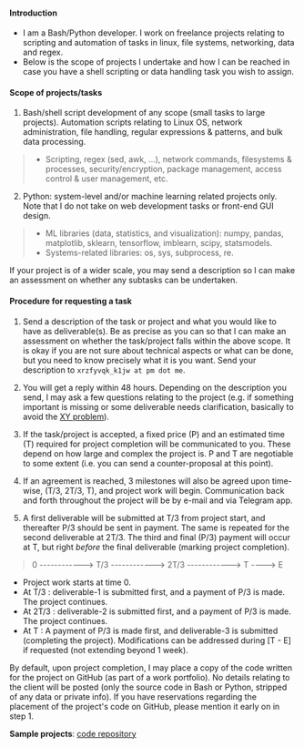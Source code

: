 #### Introduction

- I am a Bash/Python developer. I work on freelance projects relating to scripting and automation of tasks in linux, file systems, networking, data and regex.
- Below is the scope of projects I undertake and how I can be reached in case you have a shell scripting or data handling task you wish to assign.

#### Scope of projects/tasks

1. Bash/shell script development of any scope (small tasks to large projects). Automation scripts relating to Linux OS, network administration, file handling, regular expressions & patterns, and bulk data processing.
> - Scripting, regex (sed, awk, ...), network commands, filesystems & processes, security/encryption, package management, access control & user management, etc.
 
2. Python: system-level and/or machine learning related projects only. Note that I do not take on web development tasks or front-end GUI design.
> - ML libraries (data, statistics, and visualization): numpy, pandas, matplotlib, sklearn, tensorflow, imblearn, scipy, statsmodels.
> - Systems-related libraries: os, sys, subprocess, re.

If your project is of a wider scale, you may send a description so I can make an assessment on whether any subtasks can be undertaken.

#### Procedure for requesting a task

1. Send a description of the task or project and what you would like to have as deliverable(s). Be as precise as you can so that I can make an assessment on whether the task/project falls within the above scope. It is okay if you are not sure about technical aspects or what can be done, but you need to know precisely what it is you want. Send your description to `xrzfyvqk_k1jw at pm dot me`.

2. You will get a reply within 48 hours. Depending on the description you send, I may ask a few questions relating to the project (e.g. if something important is missing or some deliverable needs clarification, basically to avoid the <a class="external reference" href="https://en.wikipedia.org/wiki/XY_problem">XY problem</a>).

3. If the task/project is accepted, a fixed price (P) and an estimated time (T) required for project completion will be communicated to you. These depend on how large and complex the project is. P and T are negotiable to some extent (i.e. you can send a counter-proposal at this point).

4. If an agreement is reached, 3 milestones will also be agreed upon time-wise, (T/3, 2T/3, T), and project work will begin. Communication back and forth throughout the project will be by e-mail and via Telegram app.

5. A first deliverable will be submitted at T/3 from project start, and thereafter P/3 should be sent in payment. The same is repeated for the second deliverable at 2T/3. The third and final (P/3) payment will occur at T, but right _before_ the final deliverable (marking project completion).

> 0 ------------> T/3 ------------> 2T/3 ------------> T ----> E

- Project work starts at time 0.
- At T/3  : deliverable-1 is submitted first, and a payment of P/3 is made. The project continues.
- At 2T/3 : deliverable-2 is submitted first, and a payment of P/3 is made. The project continues.
- At T    : A payment of P/3 is made first, and deliverable-3 is submitted (completing the project). Modifications can be addressed during [T - E] if requested (not extending beyond 1 week).

By default, upon project completion, I may place a copy of the code written for the project on GitHub (as part of a work portfolio). No details relating to the client will be posted (only the source code in Bash or Python, stripped of any data or private info). If you have reservations regarding the placement of the project's code on GitHub, please mention it early on in step 1.

**Sample projects**: <a class="external reference" href="https://github.com/thln2ejz">code repository</a>
